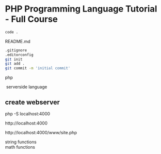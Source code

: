 # PHP Programming Language Tutorial - Full Course

```bash
code .
```

README.md

```bash
.gitignore
.editorconfig
git init
git add .
git commit -m 'initial commit'
```

php

&nbsp;serverside language

## create webserver

php -S localhost:4000

http://localhost:4000

http://localhost:4000/www/site.php

string functions<br/>
math functions<br/>
